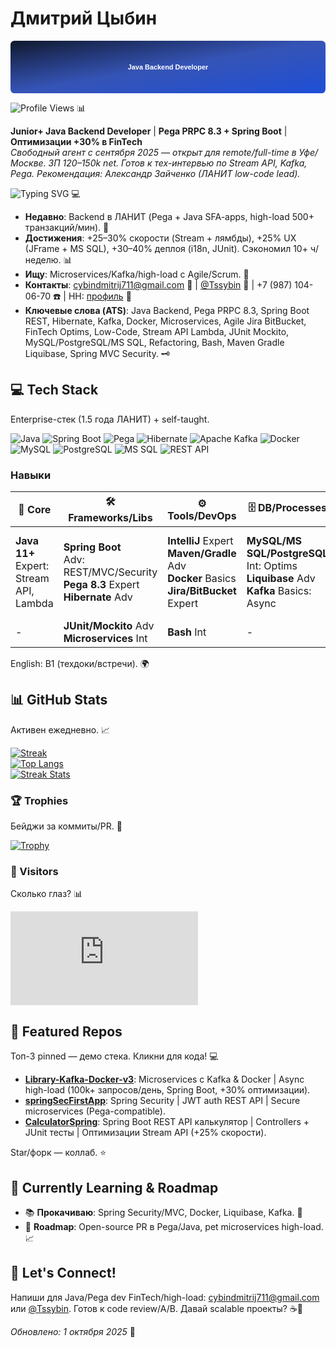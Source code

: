 # Дмитрий Цыбин

<svg width="100%" height="200" viewBox="0 0 1200 200" xmlns="http://www.w3.org/2000/svg">
  <defs>
    <linearGradient id="bgGradient" x1="0%" y1="0%" x2="100%" y2="100%">
      <stop offset="0%" style="stop-color:#0f172a;stop-opacity:1" />
      <stop offset="50%" style="stop-color:#1e40af;stop-opacity:0.9" />
      <stop offset="100%" style="stop-color:#1d4ed8;stop-opacity:1" />
    </linearGradient>
    <style>
      rect { animation: gradient-shift 4s ease-in-out infinite; }
      @keyframes gradient-shift { 0%, 100% { opacity: 1; } 50% { opacity: 0.9; filter: drop-shadow(0 0 8px #1d4ed8); } }
    </style>
  </defs>
  <rect width="1200" height="200" fill="url(#bgGradient)" rx="15" />
  <text x="600" y="110" text-anchor="middle" fill="white" font-size="26" font-family="Arial, sans-serif" font-weight="bold">Java Backend Developer</text>
</svg>

![Profile Views](https://img.shields.io/badge/Views-35+-blueviolet?logo=github) 📊

**Junior+ Java Backend Developer** | **Pega PRPC 8.3 + Spring Boot** | **Оптимизации +30% в FinTech**  
*Свободный агент с сентября 2025 — открыт для remote/full-time в Уфе/Москве. ЗП 120–150k net. Готов к тех-интервью по Stream API, Kafka, Pega. Рекомендация: Александр Зайченко (ЛАНИТ low-code lead).*  

![Typing SVG](https://readme-typing-svg.herokuapp.com?font=Fira+Code&size=22&pause=1000&color=ffffff&center=true&vCenter=true&width=400&lines=1.5+года+FinTech;+30%25+оптимизации+API;Microservices+%26+Kafka;Готов+к+проектам) 💻

- **Недавно**: Backend в ЛАНИТ (Pega + Java SFA-apps, high-load 500+ транзакций/мин). 🔄
- **Достижения**: +25–30% скорости (Stream + лямбды), +25% UX (JFrame + MS SQL), +30–40% деплоя (i18n, JUnit). Сэкономил 10+ ч/неделю. 📊
- **Ищу**: Microservices/Kafka/high-load с Agile/Scrum. 🎯
- **Контакты**: [cybindmitrij711@gmail.com](mailto:cybindmitrij711@gmail.com) 📧 | [@Tssybin](https://t.me/Tssybin) 📱 | +7 (987) 104-06-70 ☎️ | HH: [профиль](https://hh.ru/resume/b7a7330aff0f5ed2740039ed1f4170374c4831) 🔗
- **Ключевые слова (ATS)**: Java Backend, Pega PRPC 8.3, Spring Boot REST, Hibernate, Kafka, Docker, Microservices, Agile Jira BitBucket, FinTech Optims, Low-Code, Stream API Lambda, JUnit Mockito, MySQL/PostgreSQL/MS SQL, Refactoring, Bash, Maven Gradle Liquibase, Spring MVC Security. 🗝️

## 💻 Tech Stack  
Enterprise-стек (1.5 года ЛАНИТ) + self-taught.  

![Java](https://simpleicons.org/icons/java.svg) ![Spring Boot](https://simpleicons.org/icons/spring.svg) ![Pega](https://simpleicons.org/icons/pega.svg) ![Hibernate](https://simpleicons.org/icons/hibernate.svg) ![Apache Kafka](https://simpleicons.org/icons/apachekafka.svg) ![Docker](https://simpleicons.org/icons/docker.svg) ![MySQL](https://simpleicons.org/icons/mysql.svg) ![PostgreSQL](https://simpleicons.org/icons/postgresql.svg) ![MS SQL](https://simpleicons.org/icons/microsoftsqlserver.svg) ![REST API](https://simpleicons.org/icons/restapi.svg)

### Навыки  
| 🔑 Core | 🛠 Frameworks/Libs | ⚙ Tools/DevOps | 🗄 DB/Processes | 🤝 Soft |
|---------|---------------------|----------------|-----------------|---------|
| **Java 11+**<br>Expert: Stream API,<br>Lambda | **Spring Boot**<br>Adv: REST/MVC/Security<br>**Pega 8.3** Expert<br>**Hibernate** Adv | **IntelliJ** Expert<br>**Maven/Gradle** Adv<br>**Docker** Basics<br>**Jira/BitBucket** Expert | **MySQL/MS SQL/PostgreSQL**<br>Int: Optims<br>**Liquibase** Adv<br>**Kafka** Basics: Async | **Agile/Scrum**<br>Expert: Daily/Review<br>**Refactoring** Adv<br>**Analysis** Adv |
| - | **JUnit/Mockito** Adv<br>**Microservices** Int | **Bash** Int | - | - |

English: B1 (техдоки/встречи). 🌍

## 📊 GitHub Stats  
Активен ежедневно. 📈

[![Streak](https://github-readme-stats.vercel.app/api?username=zitraksmoode&show_icons=true&theme=radical&hide_border=true&cacheSeconds=3600)](https://github.com/anuraghazra/github-readme-stats)  
[![Top Langs](https://github-readme-stats.vercel.app/api/top-langs/?username=zitraksmoode&layout=compact&theme=radical&hide_border=true&cacheSeconds=3600)](https://github.com/anuraghazra/github-readme-stats)  
[![Streak Stats](https://github-readme-streak-stats.herokuapp.com/?user=zitraksmoode&theme=radical&hide_border=true)](https://github.com/DenverCoder1/github-readme-streak-stats)

### 🏆 Trophies  
Бейджи за коммиты/PR. 🏅

[![Trophy](https://github-profile-trophy.vercel.app/?username=zitraksmoode&theme=radical&no-frame=true&no-bg=true&margin-w=4)](https://github.com/ryo-ma/github-profile-trophy)

### 👀 Visitors  
Сколько глаз? 📊

[![Visitors](https://anuragverma.github.io/github-profile-views-counter/public/index.html?username=zitraksmoode)](https://github.com/anuragverma/github-profile-views-counter)

## 🌟 Featured Repos  
Топ-3 pinned — демо стека. Кликни для кода! 💻

- **[Library-Kafka-Docker-v3](https://github.com/zitraksmoode/Library-Kafka-Docker-v3)**: Microservices с Kafka & Docker | Async high-load (100k+ запросов/день, Spring Boot, +30% оптимизации).  
- **[springSecFirstApp](https://github.com/zitraksmoode/springSecFirstApp)**: Spring Security | JWT auth REST API | Secure microservices (Pega-compatible).  
- **[CalculatorSpring](https://github.com/zitraksmoode/CalculatorSpring)**: Spring Boot REST API калькулятор | Controllers + JUnit тесты | Оптимизации Stream API (+25% скорости).  

Star/форк — коллаб. ⭐

## 🚀 Currently Learning & Roadmap  
- 📚 **Прокачиваю**: Spring Security/MVC, Docker, Liquibase, Kafka. 🔄
- 🎯 **Roadmap**: Open-source PR в Pega/Java, pet microservices high-load. 📈

## 💬 Let's Connect!  
Напиши для Java/Pega dev FinTech/high-load: [cybindmitrij711@gmail.com](mailto:cybindmitrij711@gmail.com) или [@Tssybin](https://t.me/Tssybin). Готов к code review/A/B. Давай scalable проекты? ☕🚀  

*Обновлено: 1 октября 2025* 📅
